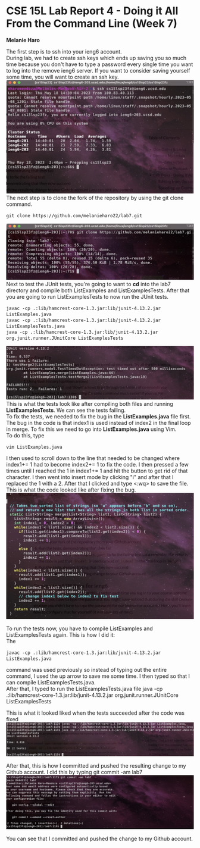 # CSE 15L Lab Report 4 - Doing it All From the Command Line (Week 7)
**Melanie Haro** <br />

The first step is to ssh into your ieng6 account. <br /> 
During lab, we had to create ssh keys which ends up saving you so much time because you don't have to type a password every single time you want to log into the remove ieng6 server. If you want to consider saving yourself some time, you will want to create an ssh key. <br />
![Image](step-4.jpg) <br />
The next step is to clone the fork of the repository by using the git clone command. <br />
```
git clone https://github.com/melanieharo22/lab7.git
```
![Image](step-5.jpg) <br />
Next to test the JUnit tests, you're going to want to **cd** into the lab7 directory and compile both ListExamples and ListExamplesTests. After that you are going to run ListExamplesTests to now run the JUnit tests. <br />
```
javac -cp .:lib/hamcrest-core-1.3.jar:lib/junit-4.13.2.jar ListExamples.java
javac -cp .:lib/hamcrest-core-1.3.jar:lib/junit-4.13.2.jar ListExamplesTests.java
java -cp .:lib/hamcrest-core-1.3.jar:lib/junit-4.13.2.jar org.junit.runner.JUnitCore ListExamplesTests

```

![Image](junit-tests-failing.jpg) <br />
This is what the tests look like after compiling both files and running **ListExamplesTests**. We can see the tests failing. <br />
To fix the tests, we needed to fix the bug in the **ListExamples.java** file first. The bug in the code is that index1 is used instead of index2 in the final loop in merge. To fix this we need to go into **ListExamples.java** using Vim. <br />
To do this, type <br />
```
vim ListExamples.java
```

I then used <j> to scroll down to the line that needed to be changed where index1+= 1 had to become index2+= 1 to fix the code. I then pressed <l> a few times until I reached the 1 in index1+= 1 and hit the <x> button to get rid of that character. I then went into insert mode by clicking "i" and after that I replaced the 1 with a 2. After that I clicked <esc> and type <:wq> to save the file. This is what the code looked like after fixing the bug. <br /> 
![fixing-bug](fixing-bug.jpg) 

To run the tests now, you have to compile ListExamples and ListExamplesTests again. This is how I did it: <br />
<up><up><up><up><up><enter> The 
  ``` 
  javac -cp .:lib/hamcrest-core-1.3.jar:lib/junit-4.13.2.jar ListExamples.java 
  ```
command was used previously so instead of typing out the entire command, I used the up arrow to save me some time. I then typed <up><up><up><up><enter> so that I can compile ListExamplesTests.java. <br />
After that, I typed <up><up><up><enter> to run the ListExamplesTests.java file java -cp .:lib/hamcrest-core-1.3.jar:lib/junit-4.13.2.jar org.junit.runner.JUnitCore ListExamplesTests <br />
  
This is what it looked liked when the tests succeeded after the code was fixed 
 ![Image](junit-tests-working.jpg) <br />
  
After that, this is how I committed and pushed the resulting change to my Github account. I did this by typing git commit -am lab7 
 ![image](git-commit-slay.jpg) <br /> 

You can see that I committed and pushed the change to my Github account.
